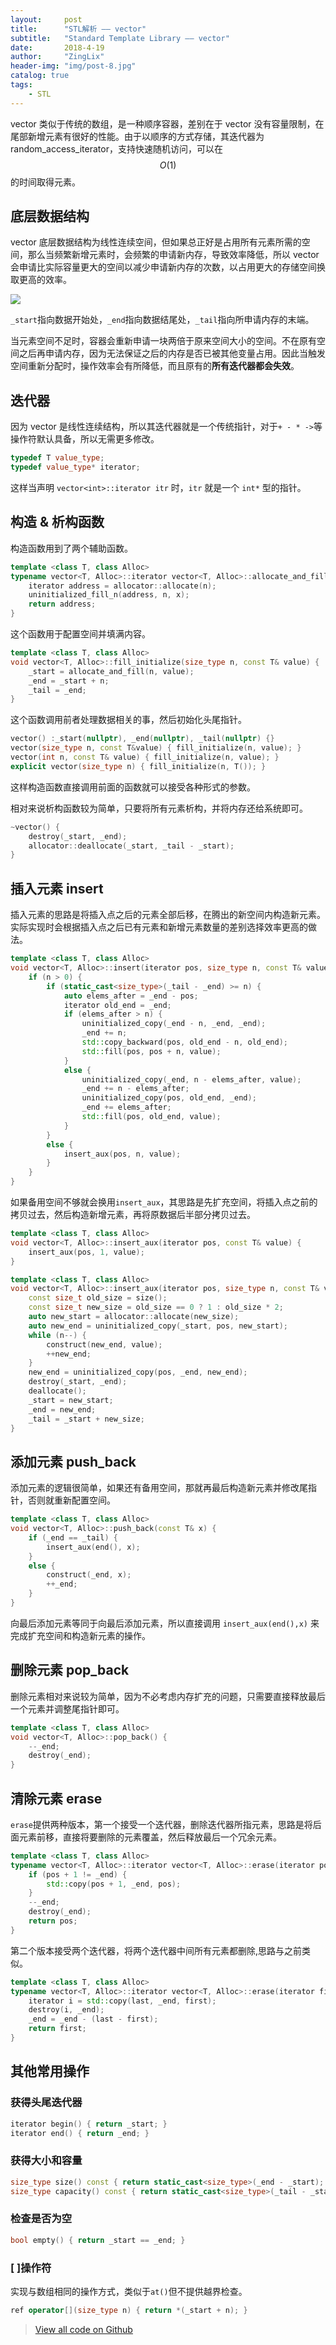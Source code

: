 ```yaml
---
layout:     post
title:      "STL解析 —— vector"
subtitle:   "Standard Template Library —— vector"
date:       2018-4-19
author:     "ZingLix"
header-img: "img/post-8.jpg"
catalog: true
tags:
    - STL
---
```


vector 类似于传统的数组，是一种顺序容器，差别在于 vector 没有容量限制，在尾部新增元素有很好的性能。由于以顺序的方式存储，其迭代器为 random_access_iterator，支持快速随机访问，可以在 $$ O(1) $$ 的时间取得元素。

## 底层数据结构

vector 底层数据结构为线性连续空间，但如果总正好是占用所有元素所需的空间，那么当频繁新增元素时，会频繁的申请新内存，导致效率降低，所以 vector 会申请比实际容量更大的空间以减少申请新内存的次数，以占用更大的存储空间换取更高的效率。

![](/img/in-post/STL-Vector/1.png)

`_start`指向数据开始处，`_end`指向数据结尾处，`_tail`指向所申请内存的末端。

当元素空间不足时，容器会重新申请一块两倍于原来空间大小的空间。不在原有空间之后再申请内存，因为无法保证之后的内存是否已被其他变量占用。因此当触发空间重新分配时，操作效率会有所降低，而且原有的**所有迭代器都会失效**。

## 迭代器

因为 vector 是线性连续结构，所以其迭代器就是一个传统指针，对于`+ - * ->`等操作符默认具备，所以无需更多修改。

``` cpp
typedef T value_type;
typedef value_type* iterator;
```

这样当声明 `vector<int>::iterator itr` 时，`itr` 就是一个 `int*` 型的指针。

## 构造 & 析构函数

构造函数用到了两个辅助函数。

``` cpp
template <class T, class Alloc>
typename vector<T, Alloc>::iterator vector<T, Alloc>::allocate_and_fill(size_type n, const T& x) {
    iterator address = allocator::allocate(n);
    uninitialized_fill_n(address, n, x);
    return address;
}
```

这个函数用于配置空间并填满内容。

``` cpp
template <class T, class Alloc>
void vector<T, Alloc>::fill_initialize(size_type n, const T& value) {
    _start = allocate_and_fill(n, value);
    _end = _start + n;
    _tail = _end;
}
```

这个函数调用前者处理数据相关的事，然后初始化头尾指针。

```cpp
vector() :_start(nullptr), _end(nullptr), _tail(nullptr) {}
vector(size_type n, const T&value) { fill_initialize(n, value); }
vector(int n, const T& value) { fill_initialize(n, value); }
explicit vector(size_type n) { fill_initialize(n, T()); }
```

这样构造函数直接调用前面的函数就可以接受各种形式的参数。

相对来说析构函数较为简单，只要将所有元素析构，并将内存还给系统即可。

```cpp
~vector() {
    destroy(_start, _end);
    allocator::deallocate(_start, _tail - _start);
}
```

## 插入元素 insert

插入元素的思路是将插入点之后的元素全部后移，在腾出的新空间内构造新元素。实际实现时会根据插入点之后已有元素和新增元素数量的差别选择效率更高的做法。

```cpp
template <class T, class Alloc>
void vector<T, Alloc>::insert(iterator pos, size_type n, const T& value) {
    if (n > 0) {
        if (static_cast<size_type>(_tail - _end) >= n) {
            auto elems_after = _end - pos;
            iterator old_end = _end;
            if (elems_after > n) {
                uninitialized_copy(_end - n, _end, _end);
                _end += n;
                std::copy_backward(pos, old_end - n, old_end);
                std::fill(pos, pos + n, value);
            }
            else {
                uninitialized_copy(_end, n - elems_after, value);
                _end += n - elems_after;
                uninitialized_copy(pos, old_end, _end);
                _end += elems_after;
                std::fill(pos, old_end, value);
            }
        }
        else {
            insert_aux(pos, n, value);
        }
    }
}
```

如果备用空间不够就会换用`insert_aux`，其思路是先扩充空间，将插入点之前的拷贝过去，然后构造新增元素，再将原数据后半部分拷贝过去。

``` cpp
template <class T, class Alloc>
void vector<T, Alloc>::insert_aux(iterator pos, const T& value) {
    insert_aux(pos, 1, value);
}

template <class T, class Alloc>
void vector<T, Alloc>::insert_aux(iterator pos, size_type n, const T& value) {
    const size_t old_size = size();
    const size_t new_size = old_size == 0 ? 1 : old_size * 2;
    auto new_start = allocator::allocate(new_size);
    auto new_end = uninitialized_copy(_start, pos, new_start);
    while (n--) {
        construct(new_end, value);
        ++new_end;
    }
    new_end = uninitialized_copy(pos, _end, new_end);
    destroy(_start, _end);
    deallocate();
    _start = new_start;
    _end = new_end;
    _tail = _start + new_size;
}
```

## 添加元素 push_back

添加元素的逻辑很简单，如果还有备用空间，那就再最后构造新元素并修改尾指针，否则就重新配置空间。

``` cpp
template <class T, class Alloc>
void vector<T, Alloc>::push_back(const T& x) {
    if (_end == _tail) {
        insert_aux(end(), x);
    }
    else {
        construct(_end, x);
        ++_end;
    }
}
```

向最后添加元素等同于向最后添加元素，所以直接调用 `insert_aux(end(),x)` 来完成扩充空间和构造新元素的操作。

## 删除元素 pop_back

删除元素相对来说较为简单，因为不必考虑内存扩充的问题，只需要直接释放最后一个元素并调整尾指针即可。

``` cpp
template <class T, class Alloc>
void vector<T, Alloc>::pop_back() {
    --_end;
    destroy(_end);
}
```

## 清除元素 erase

`erase`提供两种版本，第一个接受一个迭代器，删除迭代器所指元素，思路是将后面元素前移，直接将要删除的元素覆盖，然后释放最后一个冗余元素。

``` cpp
template <class T, class Alloc>
typename vector<T, Alloc>::iterator vector<T, Alloc>::erase(iterator pos) {
    if (pos + 1 != _end) {
        std::copy(pos + 1, _end, pos);
    }
    --_end;
    destroy(_end);
    return pos;
}
```

第二个版本接受两个迭代器，将两个迭代器中间所有元素都删除,思路与之前类似。

``` cpp
template <class T, class Alloc>
typename vector<T, Alloc>::iterator vector<T, Alloc>::erase(iterator first, iterator last) {
    iterator i = std::copy(last, _end, first);
    destroy(i, _end);
    _end = _end - (last - first);
    return first;
}
``` 
## 其他常用操作

### 获得头尾迭代器

``` cpp
iterator begin() { return _start; }
iterator end() { return _end; }
```

### 获得大小和容量

``` cpp
size_type size() const { return static_cast<size_type>(_end - _start); }
size_type capacity() const { return static_cast<size_type>(_tail - _start); }
```

### 检查是否为空

``` cpp
bool empty() { return _start == _end; }
```

### [ ]操作符

实现与数组相同的操作方式，类似于`at()`但不提供越界检查。

``` cpp
ref operator[](size_type n) { return *(_start + n); }
```

> [View all code on Github](https://github.com/ZingLix/LixSTL/blob/master/LixSTL/src/vector.hpp)